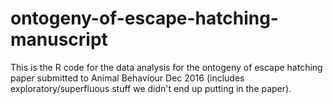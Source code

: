 # ontogeny-of-escape-hatching-manuscript
This is the R code for the data analysis for the ontogeny of escape hatching paper submitted to Animal Behaviour Dec 2016 (includes exploratory/superfluous stuff we didn't end up putting in the paper). 
